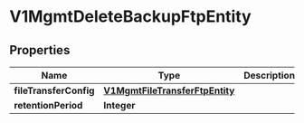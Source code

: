 # V1MgmtDeleteBackupFtpEntity

## Properties
Name | Type | Description | Notes
------------ | ------------- | ------------- | -------------
**fileTransferConfig** | [**V1MgmtFileTransferFtpEntity**](V1MgmtFileTransferFtpEntity.md) |  |  [optional]
**retentionPeriod** | **Integer** |  |  [optional]
